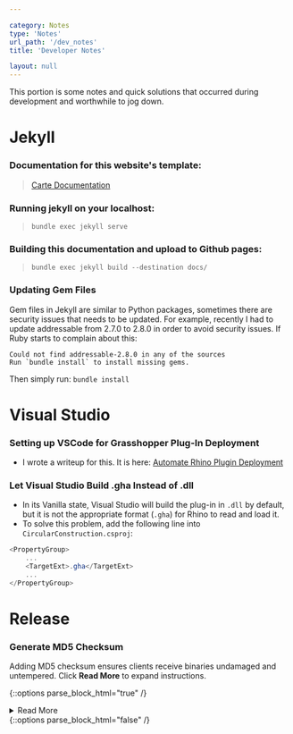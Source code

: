 ```yaml
---

category: Notes
type: 'Notes'
url_path: '/dev_notes'
title: 'Developer Notes'

layout: null
---
```


This portion is some notes and quick solutions that occurred during development and worthwhile to jog down.

# Jekyll
### Documentation for this website's template:
> [Carte Documentation](https://github.com/Wiredcraft/carte)

### Running jekyll on your localhost:

> `bundle exec jekyll serve`

### Building this documentation and upload to Github pages:

> `bundle exec jekyll build --destination docs/`

### Updating Gem Files
Gem files in Jekyll are similar to Python packages, sometimes there are security issues that needs to be updated.
For example, recently I had to update addressable from 2.7.0 to 2.8.0 in order to avoid security issues.
If Ruby starts to complain about this:

```
Could not find addressable-2.8.0 in any of the sources
Run `bundle install` to install missing gems.
```

Then simply run: `bundle install`

# Visual Studio
### Setting up VSCode for Grasshopper Plug-In Deployment

* I wrote a writeup for this. It is here: [Automate Rhino Plugin Deployment](https://i.hongjunwu.com/Automate-Rhino-Plugin-Development)

### Let Visual Studio Build .gha Instead of .dll

* In its Vanilla state, Visual Studio will build the plug-in in `.dll` by default, but it is not the appropriate format (`.gha`) for Rhino to read and load it.
* To solve this problem, add the following line into `CircularConstruction.csproj`:

```cs
<PropertyGroup>
    ...
    <TargetExt>.gha</TargetExt>
    ...
</PropertyGroup>
```

# Release
### Generate MD5 Checksum
Adding MD5 checksum ensures clients receive binaries undamaged and untempered.
Click **Read More**  to expand instructions.

{::options parse_block_html="true" /}
<details>
<summary markdown="span">Read More</summary>

Original Article: [How To: How and when to use CheckSum (MD5)](https://support.esri.com/en/technical-article/000020408)

1. Open Windows PowerShell from the Windows menu.
![Image](https://s3-us-west-2.amazonaws.com/ist-app-support-files/000020408/00N39000003LL2C-0EMf2000000FWqG.png)
   
2. Type command: `Get-FileHash`
![Image](https://s3-us-west-2.amazonaws.com/ist-app-support-files/000020408/00N39000003LL2C-0EMf2000000FWu8.png)
   
3. Drag and drop the file to be verified from the local directory into the PowerShell window. If the file is stored on a network drive, open the file directory either via a UNC path or a mapped letter drive in Windows File Explorer, then drag and drop the file into the PowerShell window as shown below. In this example, the ArcGIS Pro 2.3 executable file is used.
![Image](https://s3-us-west-2.amazonaws.com/ist-app-support-files/000020408/00N39000003LL2C-0EMf2000000FWqV.png)
   
4. After the filename, press the spacebar and enter -Algorithm MD5 to ensure the MD5 algorithm is used. An example of the final command is displayed below, where <filepath> is the full path of the file. In this example, the path is 'C:\arcgis\ArcGISPro_23_167023.exe'.
> Get-FileHash <filepath> -Algorithm MD5

5. Press Enter. The output is the checksum value using the MD5 algorithm.
![Image](https://s3-us-west-2.amazonaws.com/ist-app-support-files/000020408/00N39000003LL2C-0EMf2000000FWuI.png)

</details>
{::options parse_block_html="false" /}